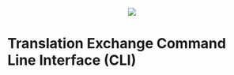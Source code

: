 <p align="center">
  <img src="https://avatars0.githubusercontent.com/u/1316274?v=3&s=200">
</p>


Translation Exchange Command Line Interface (CLI)
======


